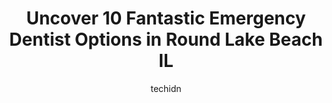---
layout: ampstory
image: https://i0.wp.com/www.depkes.org/wp-content/uploads/2023/06/emergency-dentist-0-in-round-lake-beach-il-1685854139.jpeg?resize=640,853
author: techidn
featured: false
description: Discover the impressive array of Emergency Dentist options in Round Lake Beach IL, where you can find 10 of the largest Emergency Dentist establishments in the area. From renowned classics t
title: Uncover 10 Fantastic Emergency Dentist Options in Round Lake Beach IL
cover:
   title: Uncover 10 Fantastic Emergency Dentist Options in Round Lake Beach IL
   subtitle: Rickpate
   background: https://www.depkes.org/wp-content/uploads/2023/06/emergency-dentist-0-in-round-lake-beach-il-1685854139.jpeg

pages: 
 - layout: thirds
   top: <h1>#1 Dental Care of Round Lake Beach</h1>
   bottom: "<p>Best dental care Ive ever received. This office has the most optimistic and professional staff. They also have modern dental tech, with 3D x-rays models of your teeth. T</p>"
   background: https://www.depkes.org/wp-content/uploads/2023/06/emergency-dentist-1-in-round-lake-beach-il-1685854139.jpeg
   backgroundblur: true
 - layout: thirds
   top: <h1>#2 Avon Dental</h1>
   bottom: "<p>My mother is terrified of dentists and Im a bit scared of then myself too, but BOTH of us were over the moon with Avons service. The staff are all darling and wonderful</p>"
   background: https://www.depkes.org/wp-content/uploads/2023/06/emergency-dentist-2-in-round-lake-beach-il-1685854140.jpeg
   cta:
      link: https://www.depkes.org/blog/uncover-10-fantastic-emergency-dentist-options-in-round-lake-beach-il/
      text: Uncover 10 Fantastic Emergency Dentist Options in Round Lake Beach IL
 - layout: thirds
   top: <h1>#3 Rollins Family Dental Center - David Canty, DMD | Round Lake Beach</h1>
   bottom: "<p>305 E Rollins Rd, Round Lake Beach, IL 60073, United States</p>"
   background: https://www.depkes.org/wp-content/uploads/2023/06/emergency-dentist-3-in-round-lake-beach-il-1685854140.jpeg
   cta:
      link: https://www.depkes.org/blog/uncover-10-fantastic-emergency-dentist-options-in-round-lake-beach-il/
      text: Uncover 10 Fantastic Emergency Dentist Options in Round Lake Beach IL
 - layout: thirds
   top: <h1>#4 Lakemoor Dental - Family, Orthodontics & Implant Dentistry</h1>
   bottom: "<p>80 E Belvidere Rd, Hainesville, IL 60030, United States</p>"
   background: https://images.unsplash.com/photo-1608411404720-c8f0417bcdba?ixlib=rb-4.0.3&ixid=MnwxMjA3fDB8MHxwaG90by1wYWdlfHx8fGVufDB8fHx8&auto=format&fit=crop&w=640&h=853&q=80
   cta:
      link: https://www.depkes.org/blog/uncover-10-fantastic-emergency-dentist-options-in-round-lake-beach-il/
      text: Uncover 10 Fantastic Emergency Dentist Options in Round Lake Beach IL
 - layout: thirds
   top: <h1>#5 Cedar Lake Dental</h1>
   bottom: "<p>1849 S Cedar Lake Rd, Round Lake, IL 60073, United States</p>"
   background: https://images.unsplash.com/photo-1597773150796-e5c14ebecbf5?ixlib=rb-4.0.3&ixid=MnwxMjA3fDB8MHxwaG90by1wYWdlfHx8fGVufDB8fHx8&auto=format&fit=crop&w=640&h=853&q=80
   cta:
      link: https://www.depkes.org/blog/uncover-10-fantastic-emergency-dentist-options-in-round-lake-beach-il/
      text: Uncover 10 Fantastic Emergency Dentist Options in Round Lake Beach IL
 - layout: thirds
   top: <h1>#6 Consumate Dental PC</h1>
   bottom: "<p>825 E Rollins Rd, Round Lake Beach, IL 60073, United States</p>"
   background: https://images.unsplash.com/photo-1618005182384-a83a8bd57fbe?ixlib=rb-4.0.3&ixid=MnwxMjA3fDB8MHxwaG90by1wYWdlfHx8fGVufDB8fHx8&auto=format&fit=crop&w=640&h=853&q=80
   cta:
      link: https://www.depkes.org/blog/uncover-10-fantastic-emergency-dentist-options-in-round-lake-beach-il/
      text: Uncover 10 Fantastic Emergency Dentist Options in Round Lake Beach IL
 - layout: thirds
   top: <h1>#7 Reilly & Siegel Family Dental</h1>
   bottom: "<p>2 E Rollins Rd Ste 202, Round Lake Beach, IL 60073, United States</p>"
   background: https://images.unsplash.com/photo-1552083974-186346191183?ixlib=rb-4.0.3&ixid=MnwxMjA3fDB8MHxwaG90by1wYWdlfHx8fGVufDB8fHx8&auto=format&fit=crop&w=640&h=853&q=80
   cta:
      link: https://www.depkes.org/blog/uncover-10-fantastic-emergency-dentist-options-in-round-lake-beach-il/
      text: Uncover 10 Fantastic Emergency Dentist Options in Round Lake Beach IL
 - layout: thirds
   middle: Continue reading...
   background: https://images.unsplash.com/photo-1599422314077-f4dfdaa4cd09?ixlib=rb-4.0.3&ixid=MnwxMjA3fDB8MHxwaG90by1wYWdlfHx8fGVufDB8fHx8&auto=format&fit=crop&w=640&h=853&q=80
   cta:
      link: https://www.depkes.org/blog/uncover-10-fantastic-emergency-dentist-options-in-round-lake-beach-il/
      text: Uncover 10 Fantastic Emergency Dentist Options in Round Lake Beach IL
      
---